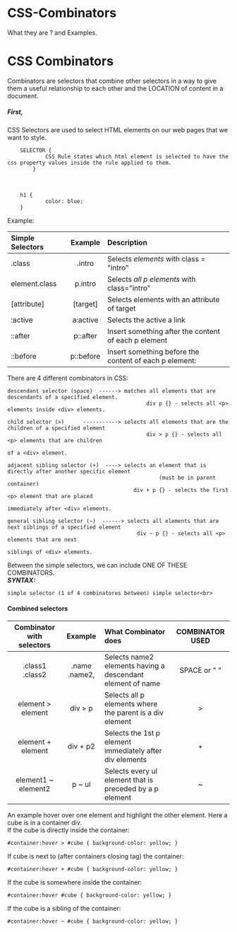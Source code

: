 # CSS-Combinators
What they are ? and Examples.

# CSS Combinators
Combinators are selectors that combine other selectors in a way to give them a useful relationship to each other and the LOCATION of content in a document.

##### First,<br> 
CSS Selectors are used to select HTML elements on our web pages that we want to style.<br>

        SELECTOR {
                CSS Rule states which html element is selected to have the css property values inside the rule applied to them.
            }
 <br>
 
        h1 {
                color: blue;
        }


Example: <br>

| Simple Selectors | Example | Description |
| :--------------- | :-----: | :---------------------------------------|
| .class  | .intro | Selects *elements* with class = "intro"             |
| element.class | p.intro | Selects *all p elements* with class="intro"    |
| [attribute] | [target] | Selects elements with an attribute of target    |
| :active | a:active | Selects the active a link                             |
| ::after | p::after | Insert something after the content of each p element |
| ::before | p::before | Insert something before the content of each p element: |
    
   
There are 4 different combinators in CSS:<br>

    descendant selector (space)  ------> matches all elements that are descendants of a specified element.
                                                div p {} - selects all <p> elements inside <div> elements.
                               
    child selector (>)      -----------> selects all elements that are the children of a specified element
                                                div > p {} - selects all <p> elements that are children 
                                                                                of a <div> element.
                               
    adjacent sibling selector (+)  ----> selects an element that is directly after another specific element
                                                    (must be in parent container)
                                            div + p {} - selects the first <p> element that are placed
                                                                    immediately after <div> elements.
                                
    general sibling selector (~)  ------> selects all elements that are next siblings of a specified element
                                             div ~ p {} - selects all <p> elements that are next
                                                                     siblings of <div> elements.
                               

Between the simple selectors, we can include ONE OF THESE COMBINATORS.<br>
***SYNTAX:*** 

    simple selector (1 of 4 combinatores between) simple selector<br>
#### Combined selectors
| Combinator with selectors  | Example       | What Combinator does                                                                   | COMBINATOR USED           |
| :----:                 | :----------:      | :----                                                                        |  :----:  |
| .class1 .class2        |  .name .name2,  | Selects name2 elements having a descendant element of name                 |  SPACE or " "  |
| element > element     | div > p       | Selects all p elements where the parent is a div element                      |         >   |
| element + element     | div + p2      | Selects the 1st p element immediately after div elements          |         +  |
| element1 ~ element2   | p ~ ul        | Selects every ul element that is preceded by a p element                      |          ~ |

An example hover over one element and highlight the other element. Here a cube is in a container div. <br>
If the cube is directly inside the container:<br>

    #container:hover > #cube { background-color: yellow; }
If cube is next to (after containers closing tag) the container:<br>

    #container:hover + #cube { background-color: yellow; }
If the cube is somewhere inside the container:<br>

    #container:hover #cube { background-color: yellow; }
If the cube is a sibling of the container:<br>

    #container:hover ~ #cube { background-color: yellow; }



   

